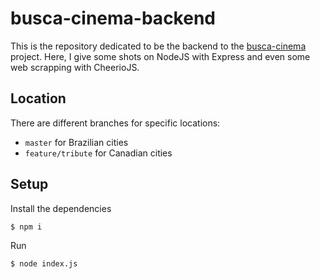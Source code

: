 # busca-cinema-backend

This is the repository dedicated to be the backend to the [busca-cinema](https://github.com/Jefferson227/busca-cinema) project. Here, I give some shots on NodeJS with Express and even some web scrapping with CheerioJS.

## Location

There are different branches for specific locations:
* `master` for Brazilian cities
* `feature/tribute` for Canadian cities

## Setup

Install the dependencies
```sh
$ npm i
```

Run
```sh
$ node index.js
```
